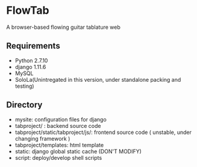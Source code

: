 # FlowTab

A browser-based flowing guitar tablature web
## Requirements

- Python 2.7.10
- django 1.11.6
- MySQL
- SoloLa(Unintregated in this version, under standalone packing and testing)

## Directory

- mysite: configuration files for django
- tabproject/ : backend source code
- tabproject/static/tabproject/js/: frontend source code ( unstable, under changing framework )
- tabproject/templates: html template
- static: django global static cache (DON'T MODIFY)
- script: deploy/develop shell scripts


